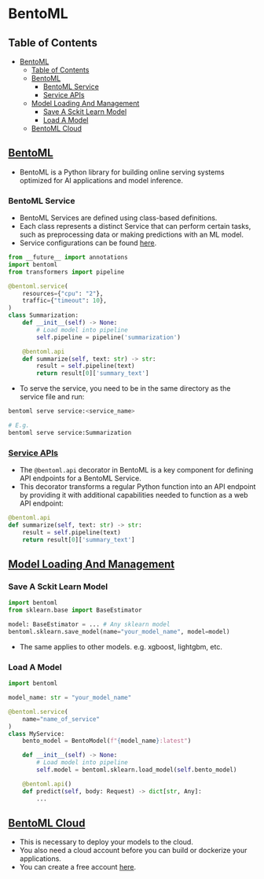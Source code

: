 # BentoML

## Table of Contents

- [BentoML](#bentoml)
  - [Table of Contents](#table-of-contents)
  - [BentoML](#bentoml-1)
    - [BentoML Service](#bentoml-service)
    - [Service APIs](#service-apis)
  - [Model Loading And Management](#model-loading-and-management)
    - [Save A Sckit Learn Model](#save-a-sckit-learn-model)
    - [Load A Model](#load-a-model)
  - [BentoML Cloud](#bentoml-cloud)

## [BentoML](https://docs.bentoml.com/en/latest/get-started/index.html)

- BentoML is a Python library for building online serving systems optimized for AI applications and model inference.

### BentoML Service

- BentoML Services are defined using class-based definitions.
- Each class represents a distinct Service that can perform certain tasks, such as preprocessing data or making predictions with an ML model.
- Service configurations can be found [here](https://docs.bentoml.org/en/latest/guides/configurations.html).

```py
from __future__ import annotations
import bentoml
from transformers import pipeline

@bentoml.service(
    resources={"cpu": "2"},
    traffic={"timeout": 10},
)
class Summarization:
    def __init__(self) -> None:
        # Load model into pipeline
        self.pipeline = pipeline('summarization')

    @bentoml.api
    def summarize(self, text: str) -> str:
        result = self.pipeline(text)
        return result[0]['summary_text']
```

- To serve the service, you need to be in the same directory as the service file and run:

```sh
bentoml serve service:<service_name>

# E.g.
bentoml serve service:Summarization
```

### [Service APIs](https://docs.bentoml.org/en/latest/guides/services.html#service-apis)

- The `@bentoml.api` decorator in BentoML is a key component for defining API endpoints for a BentoML Service.
- This decorator transforms a regular Python function into an API endpoint by providing it with additional capabilities needed to function as a web API endpoint:

```py
@bentoml.api
def summarize(self, text: str) -> str:
    result = self.pipeline(text)
    return result[0]['summary_text']
```

## [Model Loading And Management](https://docs.bentoml.org/en/latest/guides/model-loading-and-management.html)

### Save A Sckit Learn Model

```py
import bentoml
from sklearn.base import BaseEstimator

model: BaseEstimator = ... # Any sklearn model
bentoml.sklearn.save_model(name="your_model_name", model=model)
```

- The same applies to other models. e.g. xgboost, lightgbm, etc.

### Load A Model

```py
import bentoml

model_name: str = "your_model_name"

@bentoml.service(
    name="name_of_service"
)
class MyService:
    bento_model = BentoModel(f"{model_name}:latest")

    def __init__(self) -> None:
        # Load model into pipeline
        self.model = bentoml.sklearn.load_model(self.bento_model)

    @bentoml.api()
    def predict(self, body: Request) -> dict[str, Any]:
        ...
```

## [BentoML Cloud](https://www.bentoml.com/pricing)

- This is necessary to deploy your models to the cloud.
- You also need a cloud account before you can build or dockerize your applications.
- You can create a free account [here](https://www.bentoml.com/pricing).
